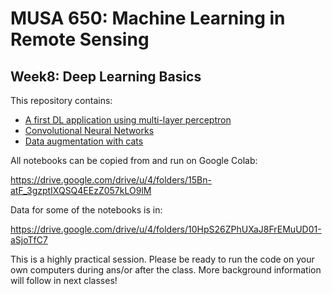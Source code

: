 # MUSA 650: Machine Learning in Remote Sensing

## Week8: Deep Learning Basics

This repository contains:

- [A first DL application using multi-layer perceptron](DL_Basics1_SimpleMLP.ipynb)
- [Convolutional Neural Networks](DLBasics_SimpleCNN.ipynb)
- [Data augmentation with cats](DLBasics_KerasDataAugmentation.ipynb)

All notebooks can be copied from and run on Google Colab:

  https://drive.google.com/drive/u/4/folders/15Bn-atF_3gzptIXQSQ4EEzZ057kLO9lM
  
Data for some of the notebooks is in:

  https://drive.google.com/drive/u/4/folders/10HpS26ZPhUXaJ8FrEMuUD01-aSjoTfC7

This is a highly practical session. Please be ready to run the code on your own computers during ans/or after the class. More background information will follow in next classes!
